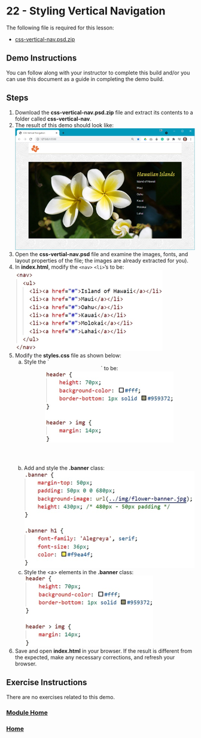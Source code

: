 # 22 - Styling Vertical Navigation
The following file is required for this lesson:
* [css-vertical-nav.psd.zip](files/css-vertical-nav.psd.zip)

## Demo Instructions
You can follow along with your instructor to complete this build and/or you can use this document as a guide in completing the demo build.

## Steps
1.	Download the **css-vertical-nav.psd.zip** file and extract its contents to a folder called **css-vertical-nav**.
2.	The result of this demo should look like:<br>
![vert-nav-final.jpg](files/vert-nav-final.jpg)
3.	Open the **css-vertial-nav.psd** file and examine the images, fonts, and layout properties of the file; the images are already extracted for you).
4.	In **index.html**, modify the `<nav>` `<li>`’s to be:<br>
![index-nav.jpg](files/index-nav.jpg)
5.	Modify the **styles.css** file as shown below:<br>
    <ol type="a">
        <li>Style the `<header>` to be:<br>
        <img src="files/css-styles-a.jpg" alt="header">
        </li>
        <li>Add and style the <b>.banner</b> class:<br>
        <img src="files/css-styles-b.jpg" alt=".banner">
        </li>
        <li>Style the &lt;a&gt; elements in the <b>.banner</b> class:<br>
        <img src="files/css-styles-a.jpg" alt=".banner a">
        </li>
    </ol>
6.	Save and open **index.html** in your browser. If the result is different from the expected, make any necessary corrections, and refresh your browser.

## Exercise Instructions
There are no exercises related to this demo.

### [Module Home](../README.md)

### [Home](../../comp1017.md)